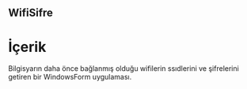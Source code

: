 ## WifiSifre
# İçerik
  Bilgisyarın daha önce bağlanmış olduğu wifilerin ssıdlerini ve şifrelerini getiren bir WindowsForm uygulaması.  
